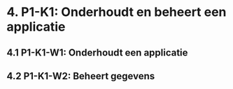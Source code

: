 # 4. P1-K1: Onderhoudt en beheert een applicatie


## 4.1 P1-K1-W1: Onderhoudt een applicatie 


## 4.2 P1-K1-W2: Beheert gegevens 
